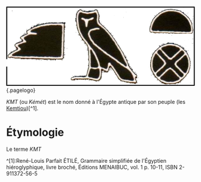 <!-- TITLE: KMT / Égypte pharaonique antique -->
<!-- SUBTITLE: L'Égypte pharaonique antique : KMT -->

![Kmt](/uploads/ecriture/kmt.png "Kmt"){.pagelogo}

*KMT* (ou *Kémét*) est le nom donné à l'Égypte antique par son peuple (les [Kemtiou](http://leremsesh.com/peuple/kemtiou))[^1].
# Étymologie
Le terme *KMT* 

<!-- Sources -->
^[1]:René-Louis Parfait ÉTILÉ, Grammaire simplifiée de l'Égyptien hiéroglyphique, livre broché, Éditions MENAIBUC, vol. 1 p. 10-11, ISBN 2-911372-56-5